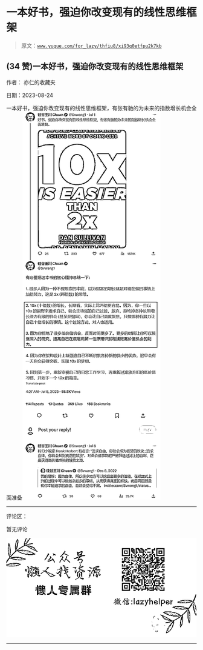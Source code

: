 # 一本好书，强迫你改变现有的线性思维框架

> 原文：[`www.yuque.com/for_lazy/thfiu8/xi93q0etfpu2k7kb`](https://www.yuque.com/for_lazy/thfiu8/xi93q0etfpu2k7kb)

## (34 赞)一本好书，强迫你改变现有的线性思维框架

作者： 亦仁的收藏夹

日期：2023-08-24

一本好书，强迫你改变现有的线性思维框架，有张有驰的为未来的指数增长机会全面准备![](img/255050d283e3fc7336db42238cea9bb5.png)

* * *

评论区：

暂无评论

![](img/1c37d505930596d12a88ab23e11aa07a.png)

* * *